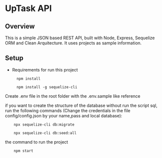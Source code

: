 # UpTask API 

## Overview

This is a simple JSON based REST API, built with Node, Express, Sequelize ORM and Clean Arquitecture. It uses projects as sample information.

## Setup
* Requirements for run this project

        npm install

        npm install -g sequelize-cli

Create .env file in the root folder with the .env.sample like reference

if you want to create the structure of the database without run the script sql, run the following commands (Change the credentials in the file config/config.json by your name,pass and local database):

        npx sequelize-cli db:migrate

        npx sequelize-cli db:seed:all

the command to run the project

        npm start